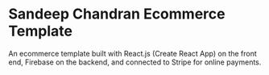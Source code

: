 # Sandeep Chandran Ecommerce Template

An ecommerce template built with React.js (Create React App) on the front end, Firebase on the backend, and connected to Stripe for online payments.